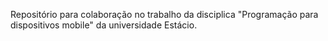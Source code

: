 Repositório para colaboração no trabalho da disciplica "Programação para dispositivos mobile" da universidade Estácio.
